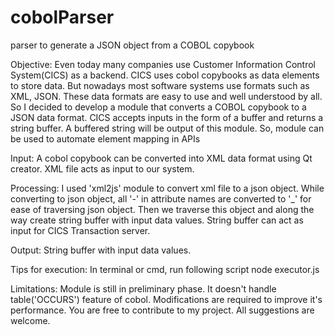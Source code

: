 # cobolParser
parser to generate a JSON object from a COBOL copybook

Objective:
Even today many companies use Customer Information Control System(CICS) as a backend. CICS uses cobol copybooks as data elements to store data. But nowadays most software systems use formats such as XML, JSON. These data formats are easy to use and well understood by all. So I decided to develop a module that converts a COBOL copybook to a JSON data format. CICS accepts inputs in the form of a buffer and returns a string buffer. A buffered string will be output of this module. So, module can be used to automate element mapping in APIs

Input:
A cobol copybook can be converted into XML data format using Qt creator. XML file acts as input to our system.

Processing:
I used 'xml2js' module to convert xml file to a json object. While converting to json object, all '-' in attribute names are converted to '\_' for ease of traversing json object. Then we traverse this object and along the way create string buffer with input data values. String buffer can act as input for CICS Transaction server.

Output:
String buffer with input data values.

Tips for execution:
In terminal or cmd, run following script
node executor.js

Limitations:
Module is still in preliminary phase. 
It doesn't handle table('OCCURS') feature of cobol.
Modifications are required to improve it's performance.
You are free to contribute to my project. All suggestions are welcome.
